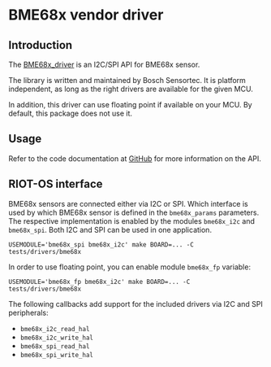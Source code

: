 # BME68x vendor driver

## Introduction

The [BME68x_driver](https://github.com/boschsensortec/BME68x-Sensor-API) is an
I2C/SPI API for BME68x sensor.

The library is written and maintained by Bosch Sensortec. It is platform
independent, as long as the right drivers are available for the given MCU.

In addition, this driver can use floating point if available on your MCU.
By default, this package does not use it.

## Usage

Refer to the code documentation at
[GitHub](https://github.com/boschsensortec/BME68x-Sensor-API) for more information
on the API.

## RIOT-OS interface

BME68x sensors are connected either via I2C or SPI. Which interface is used by
which BME68x sensor is defined in the `bme68x_params` parameters. The
respective implementation is enabled by the modules `bme68x_i2c` and
`bme68x_spi`. Both I2C and SPI can be used in one application.
```
USEMODULE='bme68x_spi bme68x_i2c' make BOARD=... -C tests/drivers/bme68x
```

In order to use floating point, you can enable module `bme68x_fp` variable:
```
USEMODULE='bme68x_fp bme68x_i2c' make BOARD=... -C tests/drivers/bme68x
```

The following callbacks add support for the included drivers via I2C and SPI
peripherals:

* `bme68x_i2c_read_hal`
* `bme68x_i2c_write_hal`
* `bme68x_spi_read_hal`
* `bme68x_spi_write_hal`
